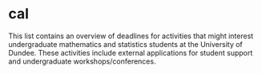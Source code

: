 # cal

This list contains an overview of deadlines for activities that might interest undergraduate mathematics and statistics students at the University of Dundee. These activities include external applications for student support and undergraduate workshops/conferences.  
